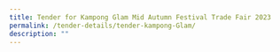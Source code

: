 ```yaml
---
title: Tender for Kampong Glam Mid Autumn Festival Trade Fair 2023
permalink: /tender-details/tender-kampong-Glam/
description: ""
---
```


